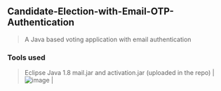 ## Candidate-Election-with-Email-OTP-Authentication
>A Java based voting application with email authentication

### Tools used
> Eclipse
> Java 1.8
> mail.jar and activation.jar (uploaded in the repo)
 | ![image](https://user-images.githubusercontent.com/42184594/125823461-e743bccb-2a4d-49af-9d60-1645a7ba7d9f.png) |


